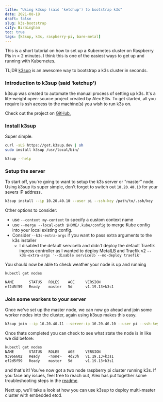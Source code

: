 ```yaml
---
title: "Using k3sup (said 'ketchup') to bootstrap k3s"
date: 2021-08-18
draft: false
slug: k3s-bootstrap
city: Birmingham
toc: true
tags: [k3sup, k3s, raspberry-pi, bare-metal]
---
```


This is a short tutorial on how to set up a Kubernetes cluster on Raspberry Pis in < 2 minutes. I think this is one of the easiest ways to get up and running with Kubernetes.

TL;DR [k3sup](https://github.com/alexellis/k3sup) is an awesome way to bootstrap a k3s cluster in seconds.

### Introduction to k3sup (said 'ketchup')

k3sup was created to automate the manual process of setting up k3s. It's a lite-weight open-source project created by Alex Ellis. To get started, all you require is ssh access to the machine(s) you wish to run k3s on.

Check out the project on [GitHub.](https://github.com/alexellis/k3sup)

### Install k3sup

Super simple.

```sh
curl -sLS https://get.k3sup.dev | sh
sudo install k3sup /usr/local/bin/

k3sup --help
```

### Setup the server

To start off, you're going to want to setup the k3s server or "master" node. Using k3sup its super simple, don't forget to switch out `10.20.40.10` for your severs IP address.

```sh
k3sup install --ip 10.20.40.10 --user pi --ssh-key /path/to/.ssh/key 
```

Other options to consider:

- use `--context my-context` to specify a custom context name
- use `--merge --local-path $HOME/.kube/config` to merge Kube config into your local existing config.
- Consider `--k3s-extra-args` if you want to pass extra arguments to the k3s installer
    - I disabled the default servicelb and didn't deploy the default Traefik ingress controller as I wanted to deploy MetalLB and Traefik v2 `--k3s-extra-args '--disable servicelb --no-deploy traefik'`

You should now be able to check weather your node is up and running 

```sh
kubectl get nodes

NAME       STATUS   ROLES    AGE     VERSION
ef2d5f59   Ready    master   5d      v1.19.13+k3s1
```

### Join some workers to your server

Once we've set up the master node, we can now go ahead and join some worker nodes into the cluster, again using k3sup makes this easy.

```sh
k3sup join --ip 10.20.40.11 --server-ip 10.20.40.10 --user pi --ssh-key /path/to/.ssh/key 
```

Once thats completed you can check to see what state the node is in like we did before: 

```sh
kubectl get nodes
NAME       STATUS   ROLES    AGE     VERSION
93966602   Ready    <none>   4d23h   v1.19.13+k3s1
ef2d5f59   Ready    master   5d      v1.19.13+k3s1
```

and that's it! You've now got a two node raspberry pi cluster running k3s. If you face any issues, feel free to reach out, Alex has put together some troubleshooting steps in the [readme](https://github.com/alexellis/k3sup#troubleshooting).

Next up, we'll take a look at how you can use k3sup to deploy multi-master cluster with embedded etcd.
